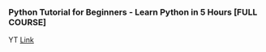 ### Python Tutorial for Beginners - Learn Python in 5 Hours [FULL COURSE]

YT [Link](https://youtu.be/t8pPdKYpowI?si=82L7USOiVUJQlDih)